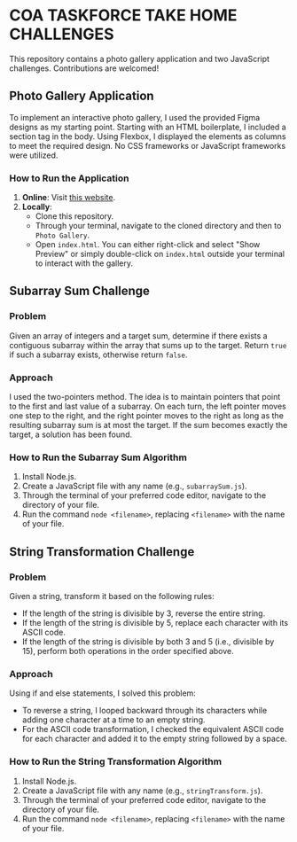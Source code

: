 # COA TASKFORCE TAKE HOME CHALLENGES


This repository contains a photo gallery application and two JavaScript challenges. Contributions are welcomed!

## Photo Gallery Application
To implement an interactive photo gallery, I used the provided Figma designs as my starting point. Starting with an HTML boilerplate, I included a section tag in the body. Using Flexbox, I displayed the elements as columns to meet the required design. No CSS frameworks or JavaScript frameworks were utilized.

### How to Run the Application
1. **Online**: Visit [this website](https://strong-pony-4bb58d.netlify.app/).
2. **Locally**:
   - Clone this repository.
   - Through your terminal, navigate to the cloned directory and then to `Photo Gallery`.
   - Open `index.html`. You can either right-click and select "Show Preview" or simply double-click on `index.html` outside your terminal to interact with the gallery.

## Subarray Sum Challenge
### Problem
Given an array of integers and a target sum, determine if there exists a contiguous subarray within the array that sums up to the target. Return `true` if such a subarray exists, otherwise return `false`.

### Approach
I used the two-pointers method. The idea is to maintain pointers that point to the first and last value of a subarray. On each turn, the left pointer moves one step to the right, and the right pointer moves to the right as long as the resulting subarray sum is at most the target. If the sum becomes exactly the target, a solution has been found.

### How to Run the Subarray Sum Algorithm
1. Install Node.js.
2. Create a JavaScript file with any name (e.g., `subarraySum.js`).
3. Through the terminal of your preferred code editor, navigate to the directory of your file.
4. Run the command `node <filename>`, replacing `<filename>` with the name of your file.

## String Transformation Challenge
### Problem
Given a string, transform it based on the following rules:
- If the length of the string is divisible by 3, reverse the entire string.
- If the length of the string is divisible by 5, replace each character with its ASCII code.
- If the length of the string is divisible by both 3 and 5 (i.e., divisible by 15), perform both operations in the order specified above.

### Approach
Using if and else statements, I solved this problem:
- To reverse a string, I looped backward through its characters while adding one character at a time to an empty string.
- For the ASCII code transformation, I checked the equivalent ASCII code for each character and added it to the empty string followed by a space.

### How to Run the String Transformation Algorithm
1. Install Node.js.
2. Create a JavaScript file with any name (e.g., `stringTransform.js`).
3. Through the terminal of your preferred code editor, navigate to the directory of your file.
4. Run the command `node <filename>`, replacing `<filename>` with the name of your file.
